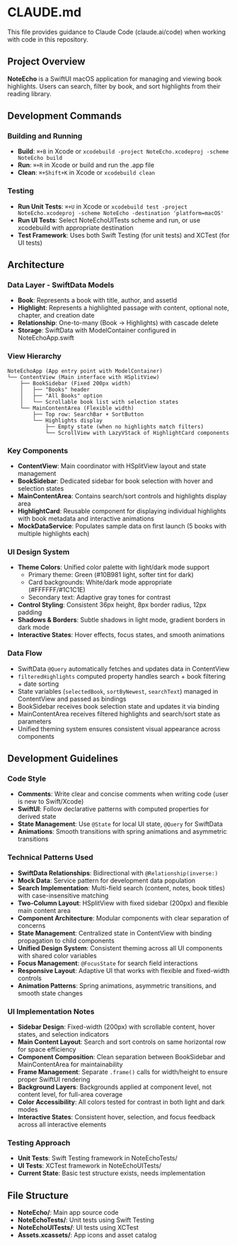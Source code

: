 # CLAUDE.md

This file provides guidance to Claude Code (claude.ai/code) when working with code in this repository.

## Project Overview

**NoteEcho** is a SwiftUI macOS application for managing and viewing book highlights. Users can search, filter by book, and sort highlights from their reading library.

## Development Commands

### Building and Running
- **Build**: `⌘+B` in Xcode or `xcodebuild -project NoteEcho.xcodeproj -scheme NoteEcho build`
- **Run**: `⌘+R` in Xcode or build and run the .app file
- **Clean**: `⌘+Shift+K` in Xcode or `xcodebuild clean`

### Testing
- **Run Unit Tests**: `⌘+U` in Xcode or `xcodebuild test -project NoteEcho.xcodeproj -scheme NoteEcho -destination 'platform=macOS'`
- **Run UI Tests**: Select NoteEchoUITests scheme and run, or use xcodebuild with appropriate destination
- **Test Framework**: Uses both Swift Testing (for unit tests) and XCTest (for UI tests)

## Architecture

### Data Layer - SwiftData Models
- **Book**: Represents a book with title, author, and assetId
- **Highlight**: Represents a highlighted passage with content, optional note, chapter, and creation date
- **Relationship**: One-to-many (Book → Highlights) with cascade delete
- **Storage**: SwiftData with ModelContainer configured in NoteEchoApp.swift

### View Hierarchy
```
NoteEchoApp (App entry point with ModelContainer)
└── ContentView (Main interface with HSplitView)
    ├── BookSidebar (Fixed 200px width)
    │   ├── "Books" header
    │   ├── "All Books" option
    │   └── Scrollable book list with selection states
    └── MainContentArea (Flexible width)
        ├── Top row: SearchBar + SortButton
        └── Highlights display
            ├── Empty state (when no highlights match filters)
            └── ScrollView with LazyVStack of HighlightCard components
```

### Key Components
- **ContentView**: Main coordinator with HSplitView layout and state management
- **BookSidebar**: Dedicated sidebar for book selection with hover and selection states
- **MainContentArea**: Contains search/sort controls and highlights display area
- **HighlightCard**: Reusable component for displaying individual highlights with book metadata and interactive animations
- **MockDataService**: Populates sample data on first launch (5 books with multiple highlights each)

### UI Design System
- **Theme Colors**: Unified color palette with light/dark mode support
  - Primary theme: Green (#10B981 light, softer tint for dark)
  - Card backgrounds: White/dark mode appropriate (#FFFFFF/#1C1C1E)
  - Secondary text: Adaptive gray tones for contrast
- **Control Styling**: Consistent 36px height, 8px border radius, 12px padding
- **Shadows & Borders**: Subtle shadows in light mode, gradient borders in dark mode
- **Interactive States**: Hover effects, focus states, and smooth animations

### Data Flow
- SwiftData `@Query` automatically fetches and updates data in ContentView
- `filteredHighlights` computed property handles search + book filtering + date sorting
- State variables (`selectedBook`, `sortByNewest`, `searchText`) managed in ContentView and passed as bindings
- BookSidebar receives book selection state and updates it via binding
- MainContentArea receives filtered highlights and search/sort state as parameters
- Unified theming system ensures consistent visual appearance across components

## Development Guidelines

### Code Style
- **Comments**: Write clear and concise comments when writing code (user is new to Swift/Xcode)
- **SwiftUI**: Follow declarative patterns with computed properties for derived state
- **State Management**: Use `@State` for local UI state, `@Query` for SwiftData
- **Animations**: Smooth transitions with spring animations and asymmetric transitions

### Technical Patterns Used
- **SwiftData Relationships**: Bidirectional with `@Relationship(inverse:)` 
- **Mock Data**: Service pattern for development data population
- **Search Implementation**: Multi-field search (content, notes, book titles) with case-insensitive matching
- **Two-Column Layout**: HSplitView with fixed sidebar (200px) and flexible main content area
- **Component Architecture**: Modular components with clear separation of concerns
- **State Management**: Centralized state in ContentView with binding propagation to child components
- **Unified Design System**: Consistent theming across all UI components with shared color variables
- **Focus Management**: `@FocusState` for search field interactions
- **Responsive Layout**: Adaptive UI that works with flexible and fixed-width controls
- **Animation Patterns**: Spring animations, asymmetric transitions, and smooth state changes

### UI Implementation Notes
- **Sidebar Design**: Fixed-width (200px) with scrollable content, hover states, and selection indicators
- **Main Content Layout**: Search and sort controls on same horizontal row for space efficiency
- **Component Composition**: Clean separation between BookSidebar and MainContentArea for maintainability
- **Frame Management**: Separate `.frame()` calls for width/height to ensure proper SwiftUI rendering
- **Background Layers**: Backgrounds applied at component level, not content level, for full-area coverage
- **Color Accessibility**: All colors tested for contrast in both light and dark modes
- **Interactive States**: Consistent hover, selection, and focus feedback across all interactive elements

### Testing Approach
- **Unit Tests**: Swift Testing framework in NoteEchoTests/
- **UI Tests**: XCTest framework in NoteEchoUITests/
- **Current State**: Basic test structure exists, needs implementation

## File Structure
- **NoteEcho/**: Main app source code
- **NoteEchoTests/**: Unit tests using Swift Testing
- **NoteEchoUITests/**: UI tests using XCTest
- **Assets.xcassets/**: App icons and asset catalog